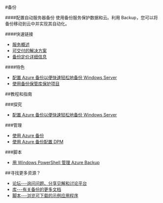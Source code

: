 <properties linkid="dev-net-backup" urlDisplayName="Backup" pageTitle="备份 - Azure 微软云" metaKeywords="Azure Backup,Azure备份,数据保护,自动化,服务器备份,配置,DPM" description="配置自动服务器备份。使用备份服务保护数据和云。利用 Backup，您可以将备份移动到云中并实现其自动化。" metaCanonical="" services="Backup" documentationCenter="Services" title="Configure automated server backups" authors="" solutions="" manager="" editor="" />
<tags ms.service="Backup"
    ms.date=""
    wacn.date=""
    />

#备份

####配置自动服务器备份
使用备份服务保护数据和云。利用 Backup，您可以将备份移动到云中并实现其自动化。

####快速链接

-   [服务概述](/home/features/back-up)
-   [可交付的解决方案](/solutions/storage-backup-recovery/)
-   [备份定价详细信息](/home/features/back-up/#home_back_pri)

####特色

-   [配置 Azure 备份以便快速轻松地备份 Windows Server](/zh-cn/documentation/articles/backup-configure-vault/)
-   [使用备份保管库保护项目](http://msdn.microsoft.com/zh-cn/library/azure/dn168843.aspx)

##教程和指南

###探究

-   [配置 Azure 备份以便快速轻松地备份 Windows Server](/zh-cn/documentation/articles/backup-configure-vault/)

###管理

-   [使用 Azure 备份](http://msdn.microsoft.com/zh-cn/library/azure/hh831419.aspx)
-   [使用 Azure 备份配置 DPM](http://msdn.microsoft.com/zh-cn/library/azure/dn337332.aspx)

###脚本

-   [用 Windows PowerShell 管理 Azure Backup](http://technet.microsoft.com/zh-cn/library/hh831765.aspx)

##寻找更多资源？

-   [论坛---询问问题、分享见解和讨论平台](https://social.msdn.microsoft.com/Forums/azure/zh-CN/home?forum=windowsazurezhchs)
-   [库---有关备份的更多文档](http://msdn.microsoft.com/zh-cn/library/azure/dn440572.aspx)
-   [脚本---浏览可下载的示例应用程序](http://msdn.microsoft.com/zh-cn/library/azure/hh831765.aspx)

